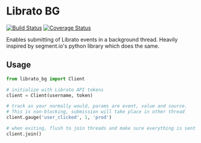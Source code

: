 Librato BG
============

[![Build Status](https://travis-ci.org/nyaruka/python-librato-bg.svg?branch=master)](https://travis-ci.org/nyaruka/python-librato-bg)
[![Coverage Status](https://coveralls.io/repos/github/nyaruka/python-librato-bg/badge.svg?branch=master)](https://coveralls.io/github/nyaruka/python-librato-bg)

Enables submitting of Librato events in a background thread. Heavily inspired by segment.io's python library which does 
the same.

Usage
-----

```python
from librato_bg import Client

# initialize with Librato API tokens
client = Client(username, token)

# track as your normally would, params are event, value and source.
# This is non-blocking, submission will take place in other thread
client.gauge('user_clicked', 1, 'prod')

# when exiting, flush to join threads and make sure everything is sent
client.join()
```
